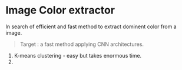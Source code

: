 # Image Color extractor
In search of efficient and fast method to extract dominent color from a image.

> Target : a fast method applying CNN architectures.

1. K-means clustering - easy but takes enormous time.
2. 
